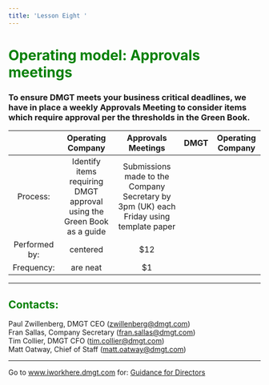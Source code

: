 ```yaml
---
title: 'Lesson Eight '
---
```

<font color="green"><H1>Operating model: Approvals meetings</h1></font>

### To ensure DMGT meets your business critical deadlines, we have in place a weekly Approvals Meeting to consider items which require approval per the thresholds in the Green Book.


|         | Operating Company    | Approvals Meetings  | DMGT | Operating Company|
| :-------------: |:-------------:| :-----:| :-----:|:-----:|
| Process:      | Identify items requiring DMGT approval using the Green Book as a guide | Submissions made to the Company Secretary by 3pm (UK) each Friday using template paper |
| Performed by:      | centered      |   $12 |
| Frequency: | are neat      |    $1 |





- - -
<font color="green"><H2>Contacts: </h2></font>
Paul Zwillenberg, DMGT CEO (<zwillenberg@dmgt.com>)
<br>
Fran Sallas, Company Secretary (<fran.sallas@dmgt.com>)
<br>
Tim Collier, DMGT CFO (<tim.collier@dmgt.com>)
<br>
Matt Oatway, Chief of Staff (<matt.oatway@dmgt.com>)
***
Go to www.iworkhere.dmgt.com for:
[Guidance for Directors](https://www.iworkhere.dmgt.com/member/login?destination=node/39%3Fpolicy_type%3D63 "Guidance for Directors")
